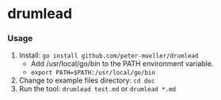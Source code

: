 # drumlead

### Usage
1. Install: `go install github.com/peter-mueller/drumlead`
   - Add /usr/local/go/bin to the PATH environment variable.
   - `export PATH=$PATH:/usr/local/go/bin`
3. Change to example files directory: `cd doc`
4. Run the tool: `drumlead test.md` or `drumlead *.md`
